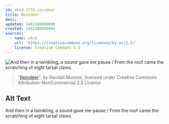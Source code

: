 ```yaml
---
id: xkcd.1776-reindeer
title: Reindeer
desc: ''
updated: 1482480000000
created: 1482480000000
sources:
  - name: xkcd
    url: 'https://creativecommons.org/licenses/by-nc/2.5/'
    license: Creative Commons 2.5
---
```

![And then in a twinkling, a sound gave me pause / From the roof came the scratching of eight tarsal claws.](https://imgs.xkcd.com/comics/reindeer.png)
> "[Reindeer](https://xkcd.com/1776/)", by Randall Munroe, licensed under Creative Commons Attribution-NonCommercial 2.5 License

## Alt Text
And then in a twinkling, a sound gave me pause / From the roof came the scratching of eight tarsal claws.
